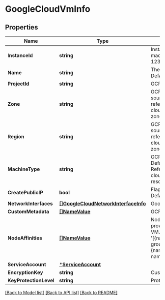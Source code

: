 # GoogleCloudVmInfo

## Properties
Name | Type | Description | Notes
------------ | ------------- | ------------- | -------------
**InstanceId** | **string** | Instance ID of the google cloud virtual machine to be restored. Ex: 123456789123456789. | [optional] [default to null]
**Name** | **string** | The new name of the instance after restore. Defaults to source name after restore. | [optional] [default to Defaults to source VM name]
**ProjectId** | **string** | GCP Project ID | [optional] [default to null]
**Zone** | **string** | GCP zones. Ex: asia-east1-a. Defaults to source instance zone after restore. For reference: cloud.google.com/compute/docs/regions-zones#available | [optional] [default to Defaults to source instance zone after restore. For reference: cloud.google.com/compute/docs/regions-zones#available']
**Region** | **string** | GCP Region. Ex: asia-east1. Defaults to source instance region after restore. For reference: cloud.google.com/compute/docs/regions-zones#available | [optional] [default to Defaults to source instance region after restore. For reference: cloud.google.com/compute/docs/regions-zones#available]
**MachineType** | **string** | GCP Machine Family. Ex: c2d-highmem-8. Defaults to --Auto Select--. For Reference: cloud.google.com/compute/docs/machine-resource | [optional] [default to --Auto Select--]
**CreatePublicIP** | **bool** | Flag to create external IP after restore. Defaults to false. | [optional] [default to false]
**NetworkInterfaces** | [**[]GoogleCloudNetworkInterfaceInfo**](GoogleCloudNetworkInterfaceInfo.md) | Google Cloud VM network interfaces list | [optional] [default to null]
**CustomMetadata** | [**[]NameValue**](NameValue.md) | GCP custom metadata key-value pairs | [optional] [default to null]
**NodeAffinities** | [**[]NameValue**](NameValue.md) | Node affinity for the virtual machine to provision virtual machine as sole tenanat VM. Defaults to no node affinity. Format: &#x27;[{name: compute.googleapis.com/node-group-name, value: {Node Group Name} }, {name: compute.googleapis.com/node-name, value: {Node Name} }]&#x27; | [optional] [default to null]
**ServiceAccount** | [***ServiceAccount**](ServiceAccount.md) |  | [optional] [default to null]
**EncryptionKey** | **string** | Customer Managed Encryption Key | [optional] [default to null]
**KeyProtectionLevel** | **string** | Protection level of encryption key | [optional] [default to null]

[[Back to Model list]](../README.md#documentation-for-models) [[Back to API list]](../README.md#documentation-for-api-endpoints) [[Back to README]](../README.md)

